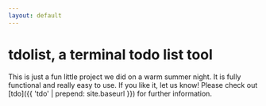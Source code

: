 ```yaml
---
layout: default
---
```


# tdolist, a terminal todo list tool

This is just a fun little project we did on a warm summer night. It is fully functional and really easy to use. If you like it, let us know! Please check out [tdo]({{ 'tdo' | prepend: site.baseurl }}) for further information.
